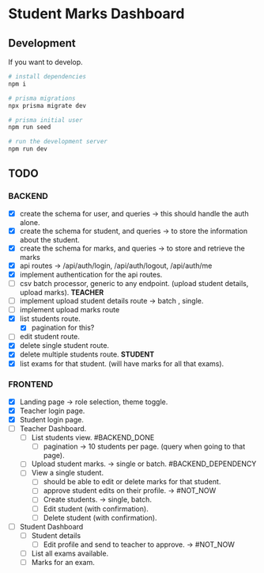 # Student Marks Dashboard

## Development

If you want to develop.

```bash
# install dependencies
npm i

# prisma migrations
npx prisma migrate dev

# prisma initial user
npm run seed

# run the development server
npm run dev
```


## TODO

### BACKEND

- [x] create the schema for user, and queries -> this should handle the auth alone.
- [x] create the schema for student, and queries -> to store the information about the student.
- [x] create the schema for marks, and queries -> to store and retrieve the marks
- [x] api routes -> /api/auth/login, /api/auth/logout, /api/auth/me
- [x] implement authentication for the api routes.
- [ ] csv batch processor, generic to any endpoint. (upload student details, upload marks).
**TEACHER**
- [ ] implement upload student details route -> batch , single.
- [ ] implement upload marks route
- [x] list students route.
  - [x] pagination for this?
- [ ] edit student route.
- [x] delete single student route.
- [x] delete multiple students route.
**STUDENT**
- [x] list exams for that student. (will have marks for all that exams).

### FRONTEND

- [x] Landing page -> role selection, theme toggle.
- [x] Teacher login page.
- [x] Student login page.
- [ ] Teacher Dashboard.
  - [ ] List students view. #BACKEND_DONE
    - [ ] pagination -> 10 students per page. (query when going to that page).
  - [ ] Upload student marks. -> single or batch. #BACKEND_DEPENDENCY
  - [ ] View a single student.
    - [ ] should be able to edit or delete marks for that student.
    - [ ] approve student edits on their profile. -> #NOT_NOW
    - [ ] Create students. -> single, batch.
    - [ ] Edit student (with confirmation).
    - [ ] Delete student (with confirmation).
- [ ] Student Dashboard
  - [ ] Student details
    - [ ] Edit profile and send to teacher to approve. -> #NOT_NOW
  - [ ] List all exams available.
  - [ ] Marks for an exam.
